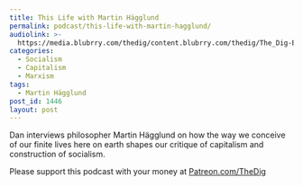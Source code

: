 ```yaml
---
title: This Life with Martin Hägglund
permalink: podcast/this-life-with-martin-hagglund/
audiolink: >-
  https://media.blubrry.com/thedig/content.blubrry.com/thedig/The_Dig-EP_237-Hagglund.mp3
categories:
  - Socialism
  - Capitalism
  - Marxism
tags:
  - Martin Hägglund
post_id: 1446
layout: post
---
```


Dan interviews philosopher Martin Hägglund on how the way we conceive of our finite lives here on earth shapes our critique of capitalism and construction of socialism.

Please support this podcast with your money at
[Patreon.com/TheDig](https://patreon.com/TheDig)
